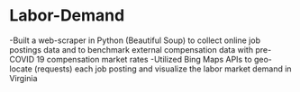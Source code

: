 # Labor-Demand
-Built a web-scraper in Python (Beautiful Soup) to collect online job postings data and to benchmark external compensation data with pre-COVID 19 compensation market rates
-Utilized Bing Maps APIs to geo-locate (requests) each job posting and visualize the labor market demand in Virginia
